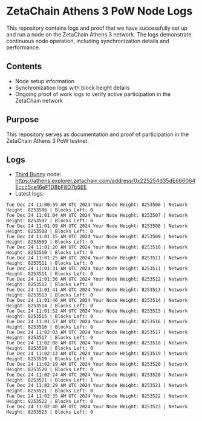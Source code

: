 # ZetaChain Athens 3 PoW Node Logs
This repository contains logs and proof that we have successfully set up and run a node on the ZetaChain Athens 3 network. The logs demonstrate continuous node operation, including synchronization details and performance.

## Contents
- Node setup information
- Synchronization logs with block height details
- Ongoing proof of work logs to verify active participation in the ZetaChain network

## Purpose
This repository serves as documentation and proof of participation in the ZetaChain Athens 3 PoW testnet.

## Logs

- [Third Bunny](https://thirdbunny.xyz/) node: https://athens.explorer.zetachain.com/address/0x225254d35dE666064Eccc5ce16eF1D8bF8D7b5EE
- Latest logs:
```
Tue Dec 24 11:00:59 AM UTC 2024 Your Node Height: 8253506 | Network Height: 8253506 | Blocks Left: 0
Tue Dec 24 11:01:04 AM UTC 2024 Your Node Height: 8253507 | Network Height: 8253507 | Blocks Left: 0
Tue Dec 24 11:01:09 AM UTC 2024 Your Node Height: 8253508 | Network Height: 8253508 | Blocks Left: 0
Tue Dec 24 11:01:15 AM UTC 2024 Your Node Height: 8253509 | Network Height: 8253509 | Blocks Left: 0
Tue Dec 24 11:01:20 AM UTC 2024 Your Node Height: 8253510 | Network Height: 8253510 | Blocks Left: 0
Tue Dec 24 11:01:25 AM UTC 2024 Your Node Height: 8253511 | Network Height: 8253511 | Blocks Left: 0
Tue Dec 24 11:01:31 AM UTC 2024 Your Node Height: 8253511 | Network Height: 8253511 | Blocks Left: 0
Tue Dec 24 11:01:36 AM UTC 2024 Your Node Height: 8253512 | Network Height: 8253512 | Blocks Left: 0
Tue Dec 24 11:01:41 AM UTC 2024 Your Node Height: 8253513 | Network Height: 8253513 | Blocks Left: 0
Tue Dec 24 11:01:46 AM UTC 2024 Your Node Height: 8253514 | Network Height: 8253514 | Blocks Left: 0
Tue Dec 24 11:01:52 AM UTC 2024 Your Node Height: 8253515 | Network Height: 8253515 | Blocks Left: 0
Tue Dec 24 11:01:57 AM UTC 2024 Your Node Height: 8253516 | Network Height: 8253516 | Blocks Left: 0
Tue Dec 24 11:02:03 AM UTC 2024 Your Node Height: 8253517 | Network Height: 8253517 | Blocks Left: 0
Tue Dec 24 11:02:08 AM UTC 2024 Your Node Height: 8253518 | Network Height: 8253518 | Blocks Left: 0
Tue Dec 24 11:02:13 AM UTC 2024 Your Node Height: 8253519 | Network Height: 8253519 | Blocks Left: 0
Tue Dec 24 11:02:19 AM UTC 2024 Your Node Height: 8253520 | Network Height: 8253520 | Blocks Left: 0
Tue Dec 24 11:02:24 AM UTC 2024 Your Node Height: 8253520 | Network Height: 8253521 | Blocks Left: 1
Tue Dec 24 11:02:29 AM UTC 2024 Your Node Height: 8253521 | Network Height: 8253521 | Blocks Left: 0
Tue Dec 24 11:02:35 AM UTC 2024 Your Node Height: 8253522 | Network Height: 8253522 | Blocks Left: 0
Tue Dec 24 11:02:40 AM UTC 2024 Your Node Height: 8253523 | Network Height: 8253523 | Blocks Left: 0
```
